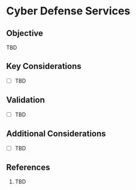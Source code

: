 # Cyber Defense Services

## Objective

TBD

## Key Considerations

* [ ] TBD

## Validation

* [ ] TBD

## Additional Considerations

* [ ] TBD

## References

1. TBD
